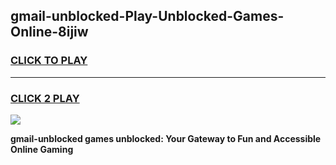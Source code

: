
## gmail-unblocked-Play-Unblocked-Games-Online-8ijiw
<h3>
<a href="https://premium76.site?title=gmail-unblocked&ref=25A">CLICK TO PLAY</a></h3>
<hr>

<h3>
<a href="https://premium76.site?title=gmail-unblocked&ref=25A">CLICK 2 PLAY</a>
  
</h3>

<a href="https://premium76.site?title=gmail-unblocked&ref=25A"><img src="https://clearcache.store/games.png"></a>


**gmail-unblocked games unblocked: Your Gateway to Fun and Accessible Online Gaming**
